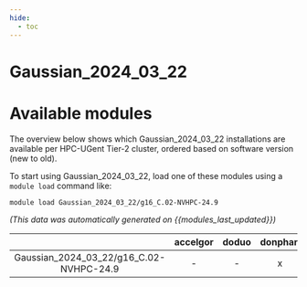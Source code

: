 ```yaml
---
hide:
  - toc
---
```


Gaussian_2024_03_22
===================

# Available modules


The overview below shows which Gaussian_2024_03_22 installations are available per HPC-UGent Tier-2 cluster, ordered based on software version (new to old).

To start using Gaussian_2024_03_22, load one of these modules using a `module load` command like:

```shell
module load Gaussian_2024_03_22/g16_C.02-NVHPC-24.9
```

*(This data was automatically generated on {{modules_last_updated}})*

| |accelgor|doduo|donphan|gallade|joltik|litleo|shinx|
| :---: | :---: | :---: | :---: | :---: | :---: | :---: | :---: |
|Gaussian_2024_03_22/g16_C.02-NVHPC-24.9|-|-|x|x|x|-|-|
